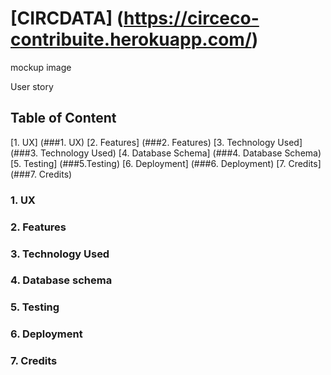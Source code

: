# [CIRCDATA] (https://circeco-contribuite.herokuapp.com/)

mockup image 

User story

## Table of Content
[1. UX] (###1. UX)
[2. Features] (###2. Features)
[3. Technology Used] (###3. Technology Used)
[4. Database Schema] (###4. Database Schema)
[5. Testing] (###5.Testing)
[6. Deployment] (###6. Deployment)
[7. Credits] (###7. Credits)


### 1. UX 


### 2. Features


### 3. Technology Used


### 4. Database schema 


### 5. Testing 


### 6. Deployment 


### 7. Credits





